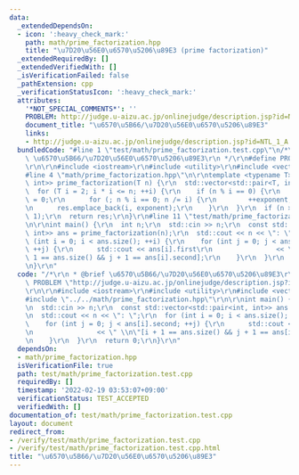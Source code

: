 ```yaml
---
data:
  _extendedDependsOn:
  - icon: ':heavy_check_mark:'
    path: math/prime_factorization.hpp
    title: "\u7D20\u56E0\u6570\u5206\u89E3 (prime factorization)"
  _extendedRequiredBy: []
  _extendedVerifiedWith: []
  _isVerificationFailed: false
  _pathExtension: cpp
  _verificationStatusIcon: ':heavy_check_mark:'
  attributes:
    '*NOT_SPECIAL_COMMENTS*': ''
    PROBLEM: http://judge.u-aizu.ac.jp/onlinejudge/description.jsp?id=NTL_1_A
    document_title: "\u6570\u5B66/\u7D20\u56E0\u6570\u5206\u89E3"
    links:
    - http://judge.u-aizu.ac.jp/onlinejudge/description.jsp?id=NTL_1_A
  bundledCode: "#line 1 \"test/math/prime_factorization.test.cpp\"\n/*\r\n * @brief\
    \ \u6570\u5B66/\u7D20\u56E0\u6570\u5206\u89E3\r\n */\r\n#define PROBLEM \"http://judge.u-aizu.ac.jp/onlinejudge/description.jsp?id=NTL_1_A\"\
    \r\n\r\n#include <iostream>\r\n#include <utility>\r\n#include <vector>\r\n\r\n\
    #line 4 \"math/prime_factorization.hpp\"\n\r\ntemplate <typename T>\r\nstd::vector<std::pair<T,\
    \ int>> prime_factorization(T n) {\r\n  std::vector<std::pair<T, int>> res;\r\n\
    \  for (T i = 2; i * i <= n; ++i) {\r\n    if (n % i == 0) {\r\n      int exponent\
    \ = 0;\r\n      for (; n % i == 0; n /= i) {\r\n        ++exponent;\r\n      }\r\
    \n      res.emplace_back(i, exponent);\r\n    }\r\n  }\r\n  if (n > 1) res.emplace_back(n,\
    \ 1);\r\n  return res;\r\n}\r\n#line 11 \"test/math/prime_factorization.test.cpp\"\
    \n\r\nint main() {\r\n  int n;\r\n  std::cin >> n;\r\n  const std::vector<std::pair<int,\
    \ int>> ans = prime_factorization(n);\r\n  std::cout << n << \": \";\r\n  for\
    \ (int i = 0; i < ans.size(); ++i) {\r\n    for (int j = 0; j < ans[i].second;\
    \ ++j) {\r\n      std::cout << ans[i].first\r\n                << \" \\n\"[i +\
    \ 1 == ans.size() && j + 1 == ans[i].second];\r\n    }\r\n  }\r\n  return 0;\r\
    \n}\r\n"
  code: "/*\r\n * @brief \u6570\u5B66/\u7D20\u56E0\u6570\u5206\u89E3\r\n */\r\n#define\
    \ PROBLEM \"http://judge.u-aizu.ac.jp/onlinejudge/description.jsp?id=NTL_1_A\"\
    \r\n\r\n#include <iostream>\r\n#include <utility>\r\n#include <vector>\r\n\r\n\
    #include \"../../math/prime_factorization.hpp\"\r\n\r\nint main() {\r\n  int n;\r\
    \n  std::cin >> n;\r\n  const std::vector<std::pair<int, int>> ans = prime_factorization(n);\r\
    \n  std::cout << n << \": \";\r\n  for (int i = 0; i < ans.size(); ++i) {\r\n\
    \    for (int j = 0; j < ans[i].second; ++j) {\r\n      std::cout << ans[i].first\r\
    \n                << \" \\n\"[i + 1 == ans.size() && j + 1 == ans[i].second];\r\
    \n    }\r\n  }\r\n  return 0;\r\n}\r\n"
  dependsOn:
  - math/prime_factorization.hpp
  isVerificationFile: true
  path: test/math/prime_factorization.test.cpp
  requiredBy: []
  timestamp: '2022-02-19 03:53:07+09:00'
  verificationStatus: TEST_ACCEPTED
  verifiedWith: []
documentation_of: test/math/prime_factorization.test.cpp
layout: document
redirect_from:
- /verify/test/math/prime_factorization.test.cpp
- /verify/test/math/prime_factorization.test.cpp.html
title: "\u6570\u5B66/\u7D20\u56E0\u6570\u5206\u89E3"
---
```

